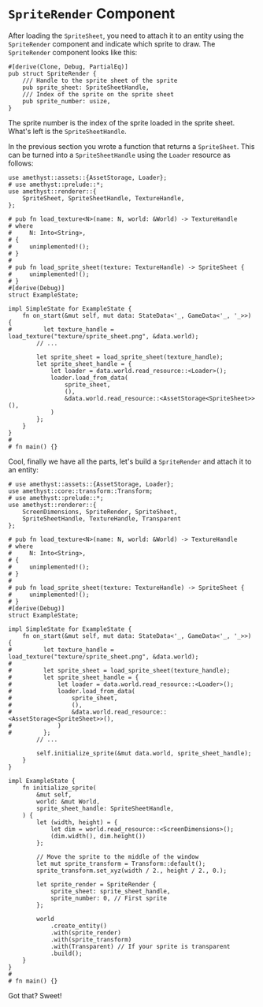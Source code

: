 # `SpriteRender` Component

After loading the `SpriteSheet`, you need to attach it to an entity using the `SpriteRender` component and indicate which sprite to draw. The `SpriteRender` component looks like this:

```rust,ignore
#[derive(Clone, Debug, PartialEq)]
pub struct SpriteRender {
    /// Handle to the sprite sheet of the sprite
    pub sprite_sheet: SpriteSheetHandle,
    /// Index of the sprite on the sprite sheet
    pub sprite_number: usize,
}
```

The sprite number is the index of the sprite loaded in the sprite sheet. What's left is the `SpriteSheetHandle`.

In the previous section you wrote a function that returns a `SpriteSheet`. This can be turned into a `SpriteSheetHandle` using the `Loader` resource as follows:

```rust,no_run,noplaypen
use amethyst::assets::{AssetStorage, Loader};
# use amethyst::prelude::*;
use amethyst::renderer::{
    SpriteSheet, SpriteSheetHandle, TextureHandle,
};

# pub fn load_texture<N>(name: N, world: &World) -> TextureHandle
# where
#     N: Into<String>,
# {
#     unimplemented!();
# }
#
# pub fn load_sprite_sheet(texture: TextureHandle) -> SpriteSheet {
#     unimplemented!();
# }
#[derive(Debug)]
struct ExampleState;

impl SimpleState for ExampleState {
    fn on_start(&mut self, mut data: StateData<'_, GameData<'_, '_>>) {
#         let texture_handle = load_texture("texture/sprite_sheet.png", &data.world);
        // ...

        let sprite_sheet = load_sprite_sheet(texture_handle);
        let sprite_sheet_handle = {
            let loader = data.world.read_resource::<Loader>();
            loader.load_from_data(
                sprite_sheet,
                (),
                &data.world.read_resource::<AssetStorage<SpriteSheet>>(),
            )
        };
    }
}
#
# fn main() {}
```

Cool, finally we have all the parts, let's build a `SpriteRender` and attach it to an entity:

```rust,no_run,noplaypen
# use amethyst::assets::{AssetStorage, Loader};
use amethyst::core::transform::Transform;
# use amethyst::prelude::*;
use amethyst::renderer::{
    ScreenDimensions, SpriteRender, SpriteSheet,
    SpriteSheetHandle, TextureHandle, Transparent
};

# pub fn load_texture<N>(name: N, world: &World) -> TextureHandle
# where
#     N: Into<String>,
# {
#     unimplemented!();
# }
#
# pub fn load_sprite_sheet(texture: TextureHandle) -> SpriteSheet {
#     unimplemented!();
# }
#[derive(Debug)]
struct ExampleState;

impl SimpleState for ExampleState {
    fn on_start(&mut self, mut data: StateData<'_, GameData<'_, '_>>) {
#         let texture_handle = load_texture("texture/sprite_sheet.png", &data.world);
# 
#         let sprite_sheet = load_sprite_sheet(texture_handle);
#         let sprite_sheet_handle = {
#             let loader = data.world.read_resource::<Loader>();
#             loader.load_from_data(
#                 sprite_sheet,
#                 (),
#                 &data.world.read_resource::<AssetStorage<SpriteSheet>>(),
#             )
#         };
        // ...

        self.initialize_sprite(&mut data.world, sprite_sheet_handle);
    }
}

impl ExampleState {
    fn initialize_sprite(
        &mut self,
        world: &mut World,
        sprite_sheet_handle: SpriteSheetHandle,
    ) {
        let (width, height) = {
            let dim = world.read_resource::<ScreenDimensions>();
            (dim.width(), dim.height())
        };

        // Move the sprite to the middle of the window
        let mut sprite_transform = Transform::default();
        sprite_transform.set_xyz(width / 2., height / 2., 0.);

        let sprite_render = SpriteRender {
            sprite_sheet: sprite_sheet_handle,
            sprite_number: 0, // First sprite
        };

        world
            .create_entity()
            .with(sprite_render)
            .with(sprite_transform)
            .with(Transparent) // If your sprite is transparent
            .build();
    }
}
#
# fn main() {}
```

Got that? Sweet!
